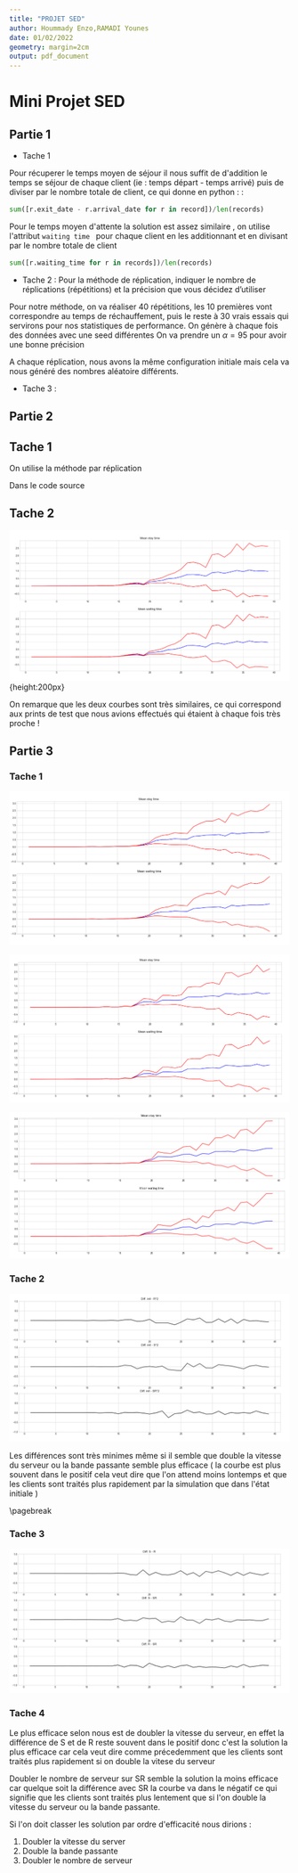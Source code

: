```yaml
---
title: "PROJET SED"
author: Hoummady Enzo,RAMADI Younes 
date: 01/02/2022
geometry: margin=2cm
output: pdf_document
---
```


# Mini Projet SED


## Partie 1

* Tache 1 

Pour récuperer le temps moyen de séjour il nous suffit de d'addition le temps se séjour de chaque client (ie : temps départ - temps arrivé) puis de diviser par le nombre totale de client, ce qui donne en python : :

```py
sum([r.exit_date - r.arrival_date for r in record])/len(records)
```

Pour le temps moyen d'attente la solution est assez similaire , on utilise l'attribut `waiting time ` pour chaque client en les additionnant et en divisant par le nombre totale de client 

```py
sum([r.waiting_time for r in records])/len(records)
```


* Tache 2 : 
Pour la méthode de réplication, indiquer le nombre de réplications (répétitions) et la
précision que vous décidez d’utiliser

Pour notre méthode, on va réaliser 40 répétitions, les 10 premières vont correspondre au temps de réchauffement, puis le reste à 30 vrais essais qui servirons pour nos statistiques de performance. On génère à chaque fois des données avec une seed différentes
On va prendre un $\alpha = 95$ pour avoir une bonne précision  

A chaque réplication, nous avons la même configuration initiale mais cela va nous généré des nombres aléatoire différents. 

* Tache 3 : 

## Partie 2 

## Tache 1 

On utilise la méthode par réplication

Dans le code source

## Tache 2 


![Temps moyen de séjour et temps moyen d'attente pour 40 itérations,avec intervale de confiance(en rouge)](1.png){height:200px}



On remarque que les deux courbes sont très similaires, ce qui correspond aux prints de test que nous avions effectués qui étaient à chaque fois très proche ! 


 
## Partie 3

### Tache 1   

![vitesse serveur * 2 ](2.png)




![Courbe bande passante * 2 ](3.png)



![nbr_server * 2 ](4.png)




### Tache 2 
![Courbe de la différence entre la simulation initiale et les différentes solutions précedentes](5.png)

Les différences sont très minimes même si il semble que double la vitesse du serveur ou la bande passante semble plus efficace ( la courbe est plus souvent dans le positif cela veut dire que l'on attend moins lontemps et que les clients sont traités plus rapidement par la simulation que dans l'état initiale )

\pagebreak
### Tache 3 
![Courbe de la différence entre la simulation initiale et les différentes solutions précedentes](6.png)


### Tache 4 
Le plus efficace selon nous est de doubler la vitesse du serveur, en effet la différence de S et de R reste souvent dans le positif donc c'est la solution la plus efficace car cela veut dire comme précedemment que les clients sont traités plus rapidement si on double la vitese du serveur  

Doubler le nombre de serveur sur SR semble la solution la moins efficace car quelque soit la différence avec SR la courbe va dans le négatif ce qui signifie que les clients sont traités plus lentement que si l'on double la vitesse du serveur ou la bande passante. 

Si l'on doit classer les solution par ordre d'efficacité nous dirions : 

1. Doubler la vitesse du server
2. Double la bande passante
3. Doubler le nombre de serveur 